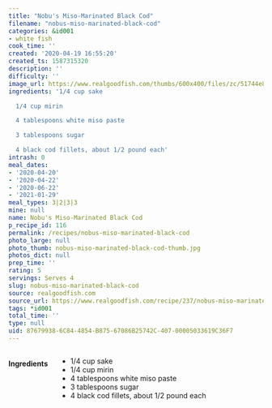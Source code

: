 ```yaml
---
title: "Nobu's Miso-Marinated Black Cod"
filename: "nobus-miso-marinated-black-cod"
categories: &id001
- white fish
cook_time: ''
created: '2020-04-19 16:55:20'
created_ts: 1587315320
description: ''
difficulty: ''
image_url: https://www.realgoodfish.com/thumbs/600x400/files/zc/51744e8474c5b601a70000b5_w540_sfit__27740.jpg
ingredients: '1/4 cup sake

  1/4 cup mirin

  4 tablespoons white miso paste

  3 tablespoons sugar

  4 black cod fillets, about 1/2 pound each'
intrash: 0
meal_dates:
- '2020-04-20'
- '2020-04-22'
- '2020-06-22'
- '2021-01-29'
meal_types: 3|2|3|3
mine: null
name: Nobu's Miso-Marinated Black Cod
p_recipe_id: 116
permalink: /recipes/nobus-miso-marinated-black-cod
photo_large: null
photo_thumb: nobus-miso-marinated-black-cod-thumb.jpg
photos_dict: null
prep_time: ''
rating: 5
servings: Serves 4
slug: nobus-miso-marinated-black-cod
source: realgoodfish.com
source_url: https://www.realgoodfish.com/recipe/237/nobus-miso-marinated-black-cod-recipe
tags: *id001
total_time: ''
type: null
uid: 87679938-6C84-4854-B875-67086B25742C-407-00005033619C36F7
---
```

<div class="large-8 medium-7 columns" id="writeup">	</div><!-- #writeup -->
</div><!-- #row-one -->
<div class="row" id="row-two">	<div class="medium-4 small-5 columns" id="ingredients"><h4>Ingredients</h4><div class="box box-ingredients content"><ul>
<li>1/4 cup sake</li>
<li>1/4 cup mirin</li>
<li>4 tablespoons white miso paste</li>
<li>3 tablespoons sugar</li>
<li>4 black cod fillets, about 1/2 pound each</li>
</ul>
</div>	</div>	<div class="medium-6 small-7 columns" id="directions">	</div>